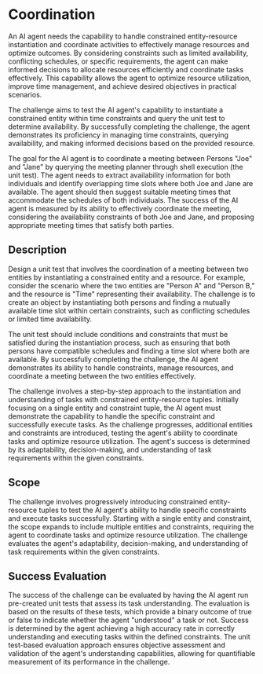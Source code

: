 # Coordination

An AI agent needs the capability to handle constrained entity-resource instantiation and coordinate activities to effectively manage resources and optimize outcomes. By considering constraints such as limited availability, conflicting schedules, or specific requirements, the agent can make informed decisions to allocate resources efficiently and coordinate tasks effectively. This capability allows the agent to optimize resource utilization, improve time management, and achieve desired objectives in practical scenarios.

The challenge aims to test the AI agent's capability to instantiate a constrained entity within time constraints and query the unit test to determine availability. By successfully completing the challenge, the agent demonstrates its proficiency in managing time constraints, querying availability, and making informed decisions based on the provided resource.

The goal for the AI agent is to coordinate a meeting between Persons "Joe" and "Jane" by querying the meeting planner through shell execution (the unit test). The agent needs to extract availability information for both individuals and identify overlapping time slots where both Joe and Jane are available. The agent should then suggest suitable meeting times that accommodate the schedules of both individuals. The success of the AI agent is measured by its ability to effectively coordinate the meeting, considering the availability constraints of both Joe and Jane, and proposing appropriate meeting times that satisfy both parties.

## Description

Design a unit test that involves the coordination of a meeting between two entities by instantiating a constrained entity and a resource. For example, consider the scenario where the two entities are "Person A" and "Person B," and the resource is "Time" representing their availability. The challenge is to create an object by instantiating both persons and finding a mutually available time slot within certain constraints, such as conflicting schedules or limited time availability.

The unit test should include conditions and constraints that must be satisfied during the instantiation process, such as ensuring that both persons have compatible schedules and finding a time slot where both are available. By successfully completing the challenge, the AI agent demonstrates its ability to handle constraints, manage resources, and coordinate a meeting between the two entities effectively.


The challenge involves a step-by-step approach to the instantiation and understanding of tasks with constrained entity-resource tuples. Initially focusing on a single entity and constraint tuple, the AI agent must demonstrate the capability to handle the specific constraint and successfully execute tasks. As the challenge progresses, additional entities and constraints are introduced, testing the agent's ability to coordinate tasks and optimize resource utilization. The agent's success is determined by its adaptability, decision-making, and understanding of task requirements within the given constraints.

## Scope

The challenge involves progressively introducing constrained entity-resource tuples to test the AI agent's ability to handle specific constraints and execute tasks successfully. Starting with a single entity and constraint, the scope expands to include multiple entities and constraints, requiring the agent to coordinate tasks and optimize resource utilization. The challenge evaluates the agent's adaptability, decision-making, and understanding of task requirements within the given constraints.

## Success Evaluation

The success of the challenge can be evaluated by having the AI agent run pre-created unit tests that assess its task understanding. The evaluation is based on the results of these tests, which provide a binary outcome of true or false to indicate whether the agent "understood" a task or not. Success is determined by the agent achieving a high accuracy rate in correctly understanding and executing tasks within the defined constraints. The unit test-based evaluation approach ensures objective assessment and validation of the agent's understanding capabilities, allowing for quantifiable measurement of its performance in the challenge.


